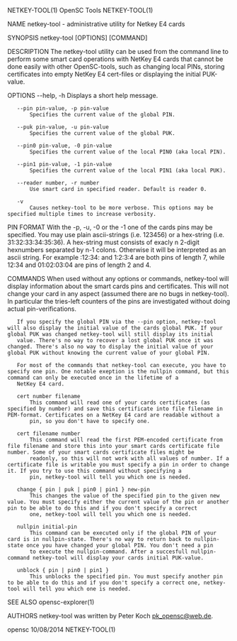 NETKEY-TOOL(1)                                                                                   OpenSC Tools                                                                                  NETKEY-TOOL(1)



NAME
       netkey-tool - administrative utility for Netkey E4 cards

SYNOPSIS
       netkey-tool [OPTIONS] [COMMAND]

DESCRIPTION
       The netkey-tool utility can be used from the command line to perform some smart card operations with NetKey E4 cards that cannot be done easily with other OpenSC-tools, such as changing local PINs,
       storing certificates into empty NetKey E4 cert-files or displaying the initial PUK-value.

OPTIONS
       --help, -h
           Displays a short help message.

       --pin pin-value, -p pin-value
           Specifies the current value of the global PIN.

       --puk pin-value, -u pin-value
           Specifies the current value of the global PUK.

       --pin0 pin-value, -0 pin-value
           Specifies the current value of the local PIN0 (aka local PIN).

       --pin1 pin-value, -1 pin-value
           Specifies the current value of the local PIN1 (aka local PUK).

       --reader number, -r number
           Use smart card in specified reader. Default is reader 0.

       -v
           Causes netkey-tool to be more verbose. This options may be specified multiple times to increase verbosity.

PIN FORMAT
       With the -p, -u, -0 or the -1 one of the cards pins may be specified. You may use plain ascii-strings (i.e. 123456) or a hex-string (i.e. 31:32:33:34:35:36). A hex-string must consists of exacly n
       2-digit hexnumbers separated by n-1 colons. Otherwise it will be interpreted as an ascii string. For example :12:34: and 1:2:3:4 are both pins of length 7, while 12:34 and 01:02:03:04 are pins of
       length 2 and 4.

COMMANDS
       When used without any options or commands, netkey-tool will display information about the smart cards pins and certificates. This will not change your card in any aspect (assumed there are no bugs
       in netkey-tool). In particular the tries-left counters of the pins are investigated without doing actual pin-verifications.

       If you specify the global PIN via the --pin option, netkey-tool will also display the initial value of the cards global PUK. If your global PUK was changed netkey-tool will still display its initial
       value. There's no way to recover a lost global PUK once it was changed. There's also no way to display the initial value of your global PUK without knowing the current value of your global PIN.

       For most of the commands that netkey-tool can execute, you have to specify one pin. One notable exeption is the nullpin command, but this command can only be executed once in the lifetime of a
       NetKey E4 card.

       cert number filename
           This command will read one of your cards certificates (as specified by number) and save this certificate into file filename in PEM-format. Certificates on a NetKey E4 card are readable without a
           pin, so you don't have to specify one.

       cert filename number
           This command will read the first PEM-encoded certificate from file filename and store this into your smart cards certificate file number. Some of your smart cards certificate files might be
           readonly, so this will not work with all values of number. If a certificate file is writable you must specify a pin in order to change it. If you try to use this command without specifying a
           pin, netkey-tool will tell you which one is needed.

       change { pin | puk | pin0 | pin1 } new-pin
           This changes the value of the specified pin to the given new value. You must specify either the current value of the pin or another pin to be able to do this and if you don't specify a correct
           one, netkey-tool will tell you which one is needed.

       nullpin initial-pin
           This command can be executed only if the global PIN of your card is in nullpin-state. There's no way to return back to nullpin-state once you have changed your global PIN. You don't need a pin
           to execute the nullpin-command. After a succesfull nullpin-command netkey-tool will display your cards initial PUK-value.

       unblock { pin | pin0 | pin1 }
           This unblocks the specified pin. You must specify another pin to be able to do this and if you don't specify a correct one, netkey-tool will tell you which one is needed.

SEE ALSO
       opensc-explorer(1)

AUTHORS
       netkey-tool was written by Peter Koch <pk_opensc@web.de>.



opensc                                                                                            10/08/2014                                                                                   NETKEY-TOOL(1)
